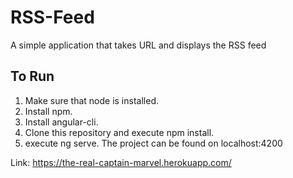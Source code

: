 # RSS-Feed
A simple application that takes URL and displays the RSS feed

## To Run
1. Make sure that node is installed.
2. Install npm.
3. Install angular-cli.
4. Clone this repository and execute npm install.
5. execute ng serve. The project can be found on localhost:4200


Link: https://the-real-captain-marvel.herokuapp.com/
